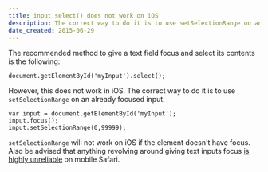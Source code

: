 ```yaml
---
title: input.select() does not work on iOS
description: The correct way to do it is to use setSelectionRange on an already focused input.
date_created: 2015-06-29
---
```


The recommended method to give a text field focus and select its contents is the following:

```
document.getElementById('myInput').select();
```

However, this does not work in iOS. The correct way to do it is to use `setSelectionRange` on an already focused input.

```
var input = document.getElementById('myInput');
input.focus();
input.setSelectionRange(0,99999);
```

`setSelectionRange` will not work on iOS if the element doesn't have focus. Also be advised that anything revolving around giving text inputs focus [is highly unreliable](http://stackoverflow.com/questions/6287478/mobile-safari-autofocus-text-field) on mobile Safari.

